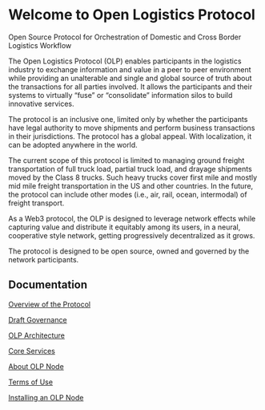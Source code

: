 # Welcome to Open Logistics Protocol

Open Source Protocol for Orchestration of Domestic and Cross Border Logistics Workflow

The Open Logistics Protocol (OLP) enables participants in the logistics industry to exchange information and value in a peer to peer environment while providing an unalterable and single and global source of truth about the transactions for all parties involved. It allows the participants and their systems to virtually “fuse” or “consolidate”  information silos to build innovative services. 

The protocol is an inclusive one, limited only by whether the participants have legal authority to move shipments and perform business transactions in their jurisdictions. The protocol has a global appeal. With localization, it can be adopted anywhere in the world.   

The current scope of this protocol is limited to managing ground freight transportation of full truck load, partial truck load, and drayage shipments moved by the Class 8 trucks. Such heavy trucks cover first mile and mostly mid mile freight transportation in the US and other countries. In the future, the protocol can include other modes (i.e., air, rail, ocean, intermodal) of freight transport. 

As a Web3 protocol, the OLP is designed to leverage network effects while capturing value and distribute it equitably among its users, in a neural, cooperative style network, getting progressively decentralized as it grows. 

The protocol is designed to be open source, owned and governed by the network participants. 


## Documentation

[Overview of the Protocol](overview/about.md)

[Draft Governance]()

[OLP Architecture](overview/architecture.md)

[Core Services](overview/coreservices.md)

[About OLP Node](aboutOLPNode.md)

[Terms of Use](termsOfUse.md)

[Installing an OLP Node]()
